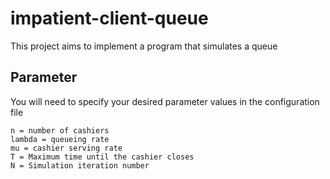 # impatient-client-queue

This project aims to implement a program that simulates a queue

## Parameter
You will need to specify your desired parameter values in the configuration file

```
n = number of cashiers
lambda = queueing rate
mu = cashier serving rate
T = Maximum time until the cashier closes
N = Simulation iteration number
```
